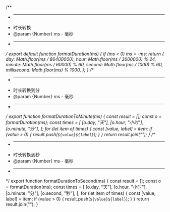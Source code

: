 /**
 * ----------------------------------------
 * 时长转换
 * @param {Number} ms - 毫秒
 * ----------------------------------------
 */
export default function formatDuration(ms) {
  if (ms < 0) ms = -ms;
  return {
    day: Math.floor(ms / 86400000),
    hour: Math.floor(ms / 3600000) % 24,
    minute: Math.floor(ms / 60000) % 60,
    second: Math.floor(ms / 1000) % 60,
    millisecond: Math.floor(ms) % 1000,
  };
}
/**
 * ----------------------------------------
 * 时长转换到分
 * @param {Number} ms - 毫秒
 * ----------------------------------------
 */
export function formatDurationToMinute(ms) {
  const result = [];
  const o = formatDuration(ms);
  const times = [
    [o.day, "天"],
    [o.hour, "小时"],
    [o.minute, "分"],
  ];
  for (let item of times) {
    const [value, label] = item;
    if (value > 0) {
      result.push(`${value}${label}`);
    }
  }
  return result.join("");
}
/**
 * ----------------------------------------
 * 时长转换到秒
 * @param {Number} ms - 毫秒
 * ----------------------------------------
 */
export function formatDurationToSecond(ms) {
  const result = [];
  const o = formatDuration(ms);
  const times = [
    [o.day, "天"],
    [o.hour, "小时"],
    [o.minute, "分"],
    [o.second, "秒"],
  ];
  for (let item of times) {
    const [value, label] = item;
    if (value > 0) {
      result.push(`${value}${label}`);
    }
  }
  return result.join("");
}
